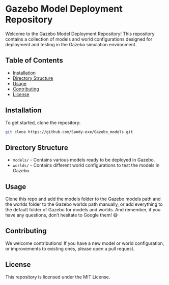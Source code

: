 # Gazebo Model Deployment Repository

Welcome to the Gazebo Model Deployment Repository! This repository contains a collection of models and world configurations designed for deployment and testing in the Gazebo simulation environment.

## Table of Contents

- [Installation](#installation)
- [Directory Structure](#directory-structure)
- [Usage](#usage)
- [Contributing](#contributing)
- [License](#license)
  
## Installation

To get started, clone the repository:

```bash
git clone https://github.com/Sandy-exe/Gazebo_models.git
```

## Directory Structure

- `models/` - Contains various models ready to be deployed in Gazebo.
- `worlds/` - Contains different world configurations to test the models in Gazebo.

## Usage
Clone this repo and add the models folder to the Gazebo models path and the worlds folder to the Gazebo worlds path manually, or add everything to the default folder of Gazebo for models and worlds.
And remember, if you have any questions, don’t hesitate to Google them! 😄

## Contributing
We welcome contributions! If you have a new model or world configuration, or improvements to existing ones, please open a pull request.

## License
This repository is licensed under the MIT License.

